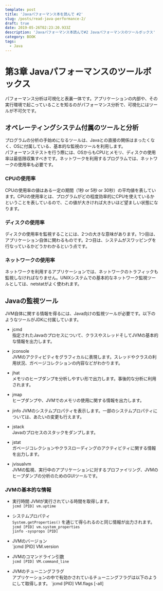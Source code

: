 ```yaml
---
template: post
title: 'Javaパフォーマンス本を読んで #2'
slug: /posts/read-java-performance-2/
draft: true
date: 2019-05-26T02:23:20.933Z
description: 'Javaパフォーマンス本読んで#2 Javaパフォーマンスのツールボックス'
category: BOOK
tags:
  - Java
---
```

# 第3章 Javaパフォーマンスのツールボックス
パフォーマンス分析は可視化と表裏一体です。アプリケーションの内部や、その実行環境で起こっていることを知るのがパフォーマンス分析で、可視化にはツールが不可欠です。

## オペレーティングシステム付属のツールと分析
プログラムの分析の手始めになるツールは、Javaとの直接の関係はまったくなく、OSに付属している、基本的な監視のツールを利用します。  
パフォーマンステストを行う際には、OSからもCPUとメモリ、ディスクの使用率は最低限収集すべきです。ネットワークを利用するプログラムでは、ネットワークの使用率も必要です。

### CPUの使用率
CPUの使用率の値はある一定の期間（1秒 or 5秒 or 30秒）の平均値を表しています。CPUの使用率とは、プログラムがどの程度効率的にCPUを使えているかということを表しているので、この値が大きければ大きいほど望ましい状態になります。

### ディスクの使用率
ディスクの使用率を監視することには、2つの大きな意味があります。1つ目は、アプリケーション自体に関わるものです。2つ目は、システムがスワッピングを行なっているかどうかわかるという点です。

### ネットワークの使用率
ネットワークを利用するアプリケーションでは、ネットワークのトラフィックも監視しなければなりません。UNIXシステムでの基本的なネットワーク監視ツールとしては、netstatがよく使われます。

## Javaの監視ツール
JVM自体に関する情報を得るには、Java向けの監視ツールが必要です。以下のようなツールがJDKに付属しています。
- jcmd  
指定されたJavaのプロセスについて、クラスやスレッドそしてJVMの基本的な情報を出力します。

- jconsole  
JVMのアクティビティをグラフィカルに表現します。スレッドやクラスの利用状況、ガベージコレクションの内容などがわかります。

- jhat  
メモリのヒープダンプを分析しやすい形で出力します。事後的な分析に利用されます。

- jmap  
ヒープダンプや、JVMでのメモリの使用に関する情報を出力します。

- jinfo
JVMのシステムプロパティを表示します。一部のシステムプロパティについては、あたいの変更も行えます。

- jstack  
Javaのプロセスのスタックをダンプします。

- jstat  
ガベージコレクションやクラスローディングのアクティビティに関する情報を出力します。

- jvisualvm  
JVMの監視、実行中のアプリケーションに対するプロファイリング、JVMのヒープダンプの分析のためのGUIツールです。

### JVMの基本的な情報
- 実行時間
JVMが実行されている時間を取得します。  
`jcmd [PID] vm.uptime`  

- システムプロパティ  
`System.getProperties()` を通じて得られるのと同じ情報が出力されます。  
`jcmd [PID] vm.system_properties`  
`jinfo -sysprops [PID]`

- JVMのバージョン  
`jcmd [PID] VM.version

- JVMのコマンドライン引数  
`jcmd [PID] VM.command_line`

- JVMのチューニングフラグ  
アプリケーションの中で有効かされているチューニングフラグは以下のようにして取得します。
`jcmd [PID] VM.flags [-all]


